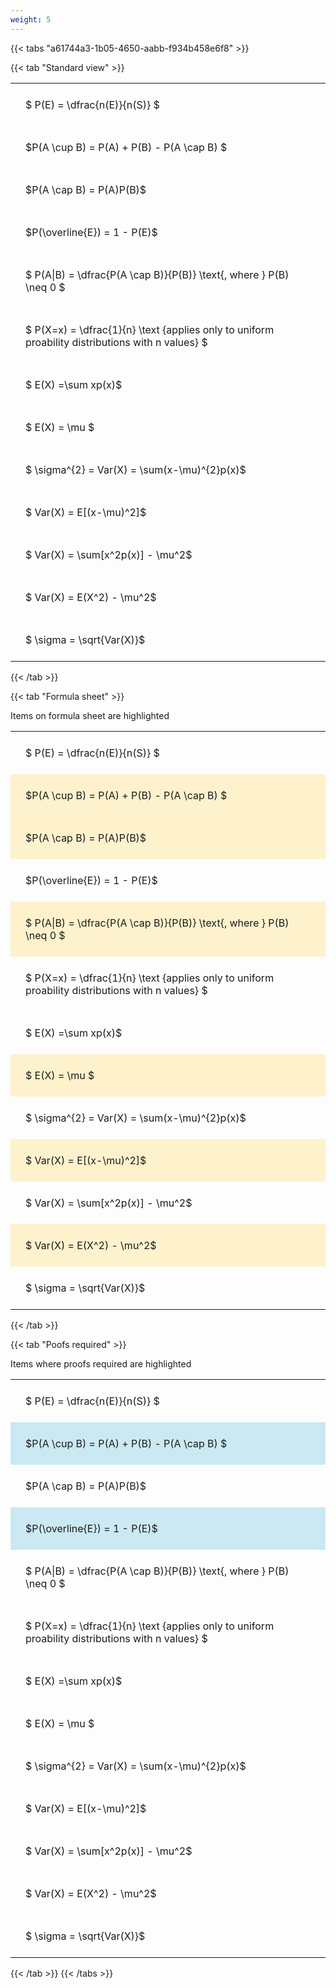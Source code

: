 ```yaml
---
weight: 5
---
```


{{< tabs "a61744a3-1b05-4650-aabb-f934b458e6f8" >}}

{{< tab "Standard view" >}}

<style type="text/css">
#T_3a904 th.col_heading {
  text-align: left;
  font-size: 1em;
}
#T_3a904 td {
  text-align: left;
  font-size: 1em;
  padding: 1.5em;
}
</style>
<table id="T_3a904">
  <thead>
  </thead>
  <tbody>
    <tr>
      <td id="T_3a904_row0_col0" class="data row0 col0" >$ P(E) = \dfrac{n(E)}{n(S)} $</td>
    </tr>
    <tr>
      <td id="T_3a904_row1_col0" class="data row1 col0" >$P(A \cup B) = P(A) + P(B) - P(A \cap B) $</td>
    </tr>
    <tr>
      <td id="T_3a904_row2_col0" class="data row2 col0" >$P(A \cap B)  = P(A)P(B)$</td>
    </tr>
    <tr>
      <td id="T_3a904_row3_col0" class="data row3 col0" >$P(\overline{E}) = 1 - P(E)$</td>
    </tr>
    <tr>
      <td id="T_3a904_row4_col0" class="data row4 col0" >$ P(A|B) = \dfrac{P(A \cap B)}{P(B)} \text{, where } P(B) \neq 0 $</td>
    </tr>
    <tr>
      <td id="T_3a904_row5_col0" class="data row5 col0" >$ P(X=x) =  \dfrac{1}{n} 
\text {applies only to uniform proability distributions with n values} $</td>
    </tr>
    <tr>
      <td id="T_3a904_row6_col0" class="data row6 col0" >$ E(X) =\sum xp(x)$</td>
    </tr>
    <tr>
      <td id="T_3a904_row7_col0" class="data row7 col0" >$ E(X) = \mu $</td>
    </tr>
    <tr>
      <td id="T_3a904_row8_col0" class="data row8 col0" >$ \sigma^{2} = Var(X) = \sum(x-\mu)^{2}p(x)$</td>
    </tr>
    <tr>
      <td id="T_3a904_row9_col0" class="data row9 col0" >$ Var(X) = E[(x-\mu)^2]$</td>
    </tr>
    <tr>
      <td id="T_3a904_row10_col0" class="data row10 col0" >$ Var(X) = \sum[x^2p(x)] - \mu^2$</td>
    </tr>
    <tr>
      <td id="T_3a904_row11_col0" class="data row11 col0" >$ Var(X) = E(X^2) - \mu^2$</td>
    </tr>
    <tr>
      <td id="T_3a904_row12_col0" class="data row12 col0" >$ \sigma = \sqrt{Var(X)}$</td>
    </tr>
  </tbody>
</table>
{{< /tab >}}

{{< tab "Formula sheet" >}}

Items on formula sheet are highlighted 
<br>
<style type="text/css">
#T_b70dc th.col_heading {
  text-align: left;
  font-size: 1em;
}
#T_b70dc td {
  text-align: left;
  font-size: 1em;
  padding: 1.5em;
}
#T_b70dc_row0_col0, #T_b70dc_row3_col0, #T_b70dc_row5_col0, #T_b70dc_row6_col0, #T_b70dc_row8_col0, #T_b70dc_row10_col0, #T_b70dc_row12_col0 {
  background-color: rgba(0,0,0,0);
}
#T_b70dc_row1_col0, #T_b70dc_row2_col0, #T_b70dc_row4_col0, #T_b70dc_row7_col0, #T_b70dc_row9_col0, #T_b70dc_row11_col0 {
  background-color: rgba(255,194,10, 0.2);
}
</style>
<table id="T_b70dc">
  <thead>
  </thead>
  <tbody>
    <tr>
      <td id="T_b70dc_row0_col0" class="data row0 col0" >$ P(E) = \dfrac{n(E)}{n(S)} $</td>
    </tr>
    <tr>
      <td id="T_b70dc_row1_col0" class="data row1 col0" >$P(A \cup B) = P(A) + P(B) - P(A \cap B) $</td>
    </tr>
    <tr>
      <td id="T_b70dc_row2_col0" class="data row2 col0" >$P(A \cap B)  = P(A)P(B)$</td>
    </tr>
    <tr>
      <td id="T_b70dc_row3_col0" class="data row3 col0" >$P(\overline{E}) = 1 - P(E)$</td>
    </tr>
    <tr>
      <td id="T_b70dc_row4_col0" class="data row4 col0" >$ P(A|B) = \dfrac{P(A \cap B)}{P(B)} \text{, where } P(B) \neq 0 $</td>
    </tr>
    <tr>
      <td id="T_b70dc_row5_col0" class="data row5 col0" >$ P(X=x) =  \dfrac{1}{n} 
\text {applies only to uniform proability distributions with n values} $</td>
    </tr>
    <tr>
      <td id="T_b70dc_row6_col0" class="data row6 col0" >$ E(X) =\sum xp(x)$</td>
    </tr>
    <tr>
      <td id="T_b70dc_row7_col0" class="data row7 col0" >$ E(X) = \mu $</td>
    </tr>
    <tr>
      <td id="T_b70dc_row8_col0" class="data row8 col0" >$ \sigma^{2} = Var(X) = \sum(x-\mu)^{2}p(x)$</td>
    </tr>
    <tr>
      <td id="T_b70dc_row9_col0" class="data row9 col0" >$ Var(X) = E[(x-\mu)^2]$</td>
    </tr>
    <tr>
      <td id="T_b70dc_row10_col0" class="data row10 col0" >$ Var(X) = \sum[x^2p(x)] - \mu^2$</td>
    </tr>
    <tr>
      <td id="T_b70dc_row11_col0" class="data row11 col0" >$ Var(X) = E(X^2) - \mu^2$</td>
    </tr>
    <tr>
      <td id="T_b70dc_row12_col0" class="data row12 col0" >$ \sigma = \sqrt{Var(X)}$</td>
    </tr>
  </tbody>
</table>
{{< /tab >}}

{{< tab "Poofs required" >}}

Items where proofs required are highlighted 
<br>
<style type="text/css">
#T_1f96e th.col_heading {
  text-align: left;
  font-size: 1em;
}
#T_1f96e td {
  text-align: left;
  font-size: 1em;
  padding: 1.5em;
}
#T_1f96e_row0_col0, #T_1f96e_row2_col0, #T_1f96e_row4_col0, #T_1f96e_row5_col0, #T_1f96e_row6_col0, #T_1f96e_row7_col0, #T_1f96e_row8_col0, #T_1f96e_row9_col0, #T_1f96e_row10_col0, #T_1f96e_row11_col0, #T_1f96e_row12_col0 {
  background-color: rgba(0,0,0,0);
}
#T_1f96e_row1_col0, #T_1f96e_row3_col0 {
  background-color: rgba(0,150,200, 0.2);
}
</style>
<table id="T_1f96e">
  <thead>
  </thead>
  <tbody>
    <tr>
      <td id="T_1f96e_row0_col0" class="data row0 col0" >$ P(E) = \dfrac{n(E)}{n(S)} $</td>
    </tr>
    <tr>
      <td id="T_1f96e_row1_col0" class="data row1 col0" >$P(A \cup B) = P(A) + P(B) - P(A \cap B) $</td>
    </tr>
    <tr>
      <td id="T_1f96e_row2_col0" class="data row2 col0" >$P(A \cap B)  = P(A)P(B)$</td>
    </tr>
    <tr>
      <td id="T_1f96e_row3_col0" class="data row3 col0" >$P(\overline{E}) = 1 - P(E)$</td>
    </tr>
    <tr>
      <td id="T_1f96e_row4_col0" class="data row4 col0" >$ P(A|B) = \dfrac{P(A \cap B)}{P(B)} \text{, where } P(B) \neq 0 $</td>
    </tr>
    <tr>
      <td id="T_1f96e_row5_col0" class="data row5 col0" >$ P(X=x) =  \dfrac{1}{n} 
\text {applies only to uniform proability distributions with n values} $</td>
    </tr>
    <tr>
      <td id="T_1f96e_row6_col0" class="data row6 col0" >$ E(X) =\sum xp(x)$</td>
    </tr>
    <tr>
      <td id="T_1f96e_row7_col0" class="data row7 col0" >$ E(X) = \mu $</td>
    </tr>
    <tr>
      <td id="T_1f96e_row8_col0" class="data row8 col0" >$ \sigma^{2} = Var(X) = \sum(x-\mu)^{2}p(x)$</td>
    </tr>
    <tr>
      <td id="T_1f96e_row9_col0" class="data row9 col0" >$ Var(X) = E[(x-\mu)^2]$</td>
    </tr>
    <tr>
      <td id="T_1f96e_row10_col0" class="data row10 col0" >$ Var(X) = \sum[x^2p(x)] - \mu^2$</td>
    </tr>
    <tr>
      <td id="T_1f96e_row11_col0" class="data row11 col0" >$ Var(X) = E(X^2) - \mu^2$</td>
    </tr>
    <tr>
      <td id="T_1f96e_row12_col0" class="data row12 col0" >$ \sigma = \sqrt{Var(X)}$</td>
    </tr>
  </tbody>
</table>
{{< /tab >}}
{{< /tabs >}}